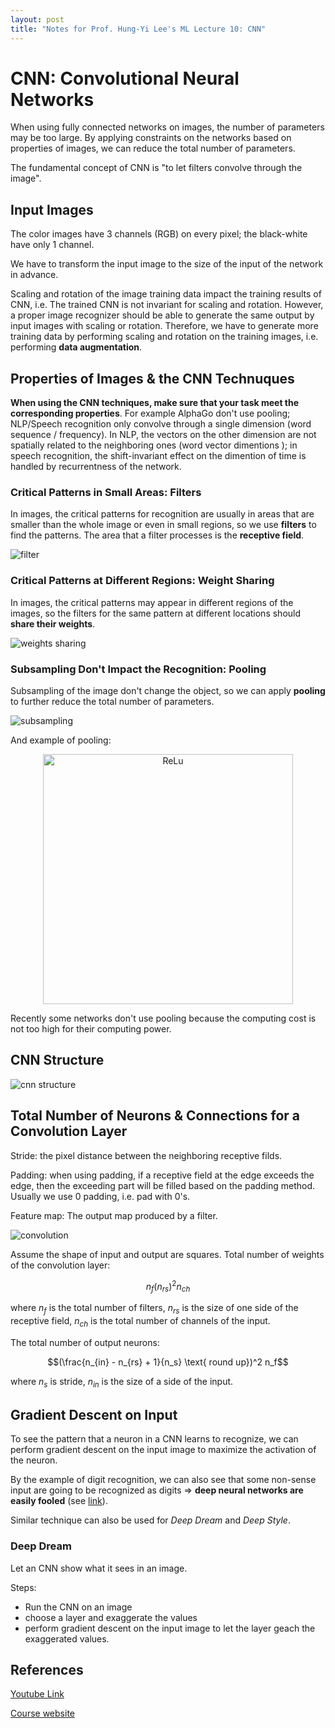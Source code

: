 ```yaml
---
layout: post
title: "Notes for Prof. Hung-Yi Lee's ML Lecture 10: CNN"
---
```


# CNN: Convolutional Neural Networks

When using fully connected networks on images, the number of parameters may be too large. By applying constraints on the networks based on properties of images, we can reduce the total number of parameters.

The fundamental concept of CNN is "to let filters convolve through the image".

## Input Images

The color images have 3 channels (RGB) on every pixel; the black-white have only 1 channel.

We have to transform the input image to the size of the input of the network in advance.

Scaling and rotation of the image training data impact the training results of CNN, i.e. The trained CNN is not invariant for scaling and rotation. However, a proper image recognizer should be able to generate the same output by input images with scaling or rotation. Therefore, we have to generate more training data by performing scaling and rotation on the training images, i.e. performing **data augmentation**.

## Properties of Images & the CNN Technuques

**When using the CNN techniques, make sure that your task meet the corresponding properties**. For example AlphaGo don't use pooling; NLP/Speech recognition only convolve through a single dimension (word sequence / frequency). In NLP, the vectors on the other dimension are not spatially related to the neighboring ones (word vector dimentions ); in speech recognition, the shift-invariant effect on the dimention of time is handled by recurrentness of the network.

### Critical Patterns in Small Areas: Filters

In images, the critical patterns for recognition are usually in areas that are smaller than the whole image or even in small regions, so we use **filters** to find the patterns. The area that a filter processes is the **receptive field**.

![filter](https://baliuzeger.github.io/sjl/assets/images/HYL_ML_10/filter.png)

### Critical Patterns at Different Regions: Weight Sharing

In images, the critical patterns may appear in different regions of the images, so the filters for the same pattern at different locations should **share their weights**.

![weights sharing](https://baliuzeger.github.io/sjl/assets/images/HYL_ML_10/weight-sharing.png)

### Subsampling Don't Impact the Recognition: Pooling

Subsampling of the image don't change the object, so we can apply **pooling** to further reduce the total number of parameters.

![subsampling](https://baliuzeger.github.io/sjl/assets/images/HYL_ML_10/subsampling.png)

And example of pooling:

<p align="center">
    <img src="https://baliuzeger.github.io/sjl/assets/images/HYL_ML_10/max-pooling.png" alt="ReLu" style="width:400px;"/>
</p>


Recently some networks don't use pooling because the computing cost is not too high for their computing power.

## CNN Structure

![cnn structure](https://baliuzeger.github.io/sjl/assets/images/HYL_ML_10/cnn-structure.png)

## Total Number of Neurons & Connections for a Convolution Layer

Stride: the pixel distance between the neighboring receptive filds.

Padding: when using padding, if a receptive field at the edge exceeds the edge, then the exceeding part will be filled based on the padding method. Usually we use 0 padding, i.e. pad with 0's.

Feature map: The output map produced by a filter.

![convolution](https://baliuzeger.github.io/sjl/assets/images/HYL_ML_10/convolution.png)

Assume the shape of input and output are squares. Total number of weights of the convolution layer:

$$n_f (n_{rs})^2 n_{ch}$$

where $n_f$ is the total number of filters, $n_{rs}$ is the size of one side of the receptive field, $n_{ch}$ is the total number of channels of the input.

The total number of output neurons:

$$(\frac{n_{in} - n_{rs} + 1}{n_s} \text{ round up})^2 n_f$$

where $n_s$ is stride, $n_{in}$ is the size of a side of the input.

## Gradient Descent on Input

To see the pattern that a neuron in a CNN learns to recognize, we can perform gradient descent on the input image to maximize the activation of the neuron.

By the example of digit recognition, we can also see that some non-sense input are going to be recognized as digits => **deep neural networks are easily fooled** (see [link](https://www.youtube.com/watch?v=M2IebCN9Ht4)).

Similar technique can also be used for *Deep Dream* and *Deep Style*.

### Deep Dream

Let an CNN show what it sees in an image.

Steps:
 - Run the CNN on an image
 - choose a layer and exaggerate the values
 - perform gradient descent on the input image to let the layer geach the exaggerated values.

## References
[Youtube Link](https://youtube.com/playlist?list=PLJV_el3uVTsPy9oCRY30oBPNLCo89yu49)

[Course website](http://speech.ee.ntu.edu.tw/~tlkagk/courses_ML17_2.html)
